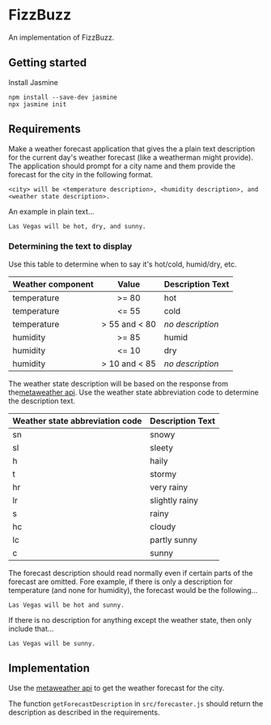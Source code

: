 # FizzBuzz

An implementation of FizzBuzz.

## Getting started

Install Jasmine
```
npm install --save-dev jasmine
npx jasmine init
```

## Requirements
Make a weather forecast application that gives the a plain text description for the current day's weather forecast (like a weatherman might provide).
The application should prompt for a city name and them provide the forecast for the city in the following format.
```
<city> will be <temperature description>, <humidity description>, and <weather state description>.
```
An example in plain text...
```
Las Vegas will be hot, dry, and sunny.
```

### Determining the text to display
Use this table to determine when to say it's hot/cold, humid/dry, etc.

| Weather component| Value         | Description Text  |
| ---------------- |:-------------:|:------------------|
| temperature         | >= 80 | hot  |
| temperature         | <= 55      |   cold |
| temperature    | > 55 and < 80      |    _no description_ |
| humidity         | >= 85 | humid  |
| humidity         | <= 10      |   dry |
| humidity    | > 10 and < 85      |    _no description_ |


The weather state description will be based on the response from the[metaweather api](https://www.metaweather.com/api/).  Use the weather state abbreviation code to determine the description text.

| Weather state abbreviation code | Description Text  |
| ---------------- |:------------------|
| sn | snowy |
| sl | sleety |
| h | haily |
| t | stormy |
| hr | very rainy |
| lr | slightly rainy|
| s | rainy |
| hc | cloudy |
| lc | partly sunny |
| c | sunny |

The forecast description should read normally even if certain parts of the forecast are omitted.
Fore example, if there is only a description for temperature (and none for humidity), the forecast would be the following...
```
Las Vegas will be hot and sunny.
```
If there is no description for anything except the weather state, then only include that...
```
Las Vegas will be sunny.
```
## Implementation
Use the [metaweather api](https://www.metaweather.com/api/) to get the weather forecast for the city.

The function `getForecastDescription` in `src/forecaster.js` should return the description as described in the requirements.

